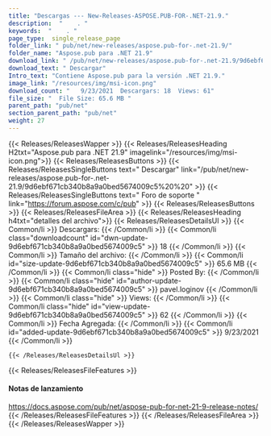 ```yaml
---
title: "Descargas --- New-Releases-ASPOSE.PUB-FOR-.NET-21.9." 
description:  "    . " 
keywords:  "    . " 
page_type:  single_release_page
folder_link: " pub/net/new-releases/aspose.pub-for-.net-21.9/"
folder_name: "Aspose.pub para .NET 21.9"
download_link: " /pub/net/new-releases/aspose.pub-for-.net-21.9/9d6ebf671cb340b8a9a0bed5674009c5"
download_text: " Descargar"
Intro_text: "Contiene Aspose.pub para la versión .NET 21.9."
image_link: "/resources/img/msi-icon.png"
download_count: "   9/23/2021  Descargars: 18  Views: 61"
file_size: "  File Size: 65.6 MB "
parent_path: "pub/net"
section_parent_path: "pub/net"
weight: 27
---
```


{{< Releases/ReleasesWapper >}}
  {{< Releases/ReleasesHeading H2txt="Aspose.pub para .NET 21.9" imagelink="/resources/img/msi-icon.png">}}
  {{< Releases/ReleasesButtons >}}
    {{< Releases/ReleasesSingleButtons text=" Descargar" link="/pub/net/new-releases/aspose.pub-for-.net-21.9/9d6ebf671cb340b8a9a0bed5674009c5%20%20" >}}
    {{< Releases/ReleasesSingleButtons text=" Foro de soporte " link="https://forum.aspose.com/c/pub" >}}
  {{< Releases/ReleasesButtons >}}
  {{< Releases/ReleasesFileArea >}}
    {{< Releases/ReleasesHeading h4txt="detalles del archivo">}}
    {{< Releases/ReleasesDetailsUl >}}
            {{< Common/li  >}} Descargars: {{< /Common/li >}} 
      {{< Common/li class="downloadcount" id="dwn-update-9d6ebf671cb340b8a9a0bed5674009c5" >}} 18 {{< /Common/li >}} 
      {{< Common/li  >}} Tamaño del archivo: {{< /Common/li >}} 
      {{< Common/li id="size-update-9d6ebf671cb340b8a9a0bed5674009c5" >}} 65.6 MB {{< /Common/li >}} 
      {{< Common/li  class="hide" >}} Posted By: {{< /Common/li >}} 
      {{< Common/li class="hide" id="author-update-9d6ebf671cb340b8a9a0bed5674009c5" >}} pavel.loginov {{< /Common/li >}} 
      {{< Common/li class="hide"  >}} Views: {{< /Common/li >}} 
      {{< Common/li class="hide" id="view-update-9d6ebf671cb340b8a9a0bed5674009c5" >}} 62 {{< /Common/li >}} 
      {{< Common/li  >}} Fecha Agregada: {{< /Common/li >}} 
      {{< Common/li id="added-update-9d6ebf671cb340b8a9a0bed5674009c5" >}} 9/23/2021 {{< /Common/li >}} 

    {{< /Releases/ReleasesDetailsUl >}}

  {{< Releases/ReleasesFileFeatures >}}
      <h4>Notas de lanzamiento</h4><div><a href="https://docs.aspose.com/pub/net/aspose-pub-for-net-21-9-release-notes/">https://docs.aspose.com/pub/net/aspose-pub-for-net-21-9-release-notes/</a></div>
  {{< /Releases/ReleasesFileFeatures >}}
 {{< /Releases/ReleasesFileArea >}}
{{< /Releases/ReleasesWapper >}}


